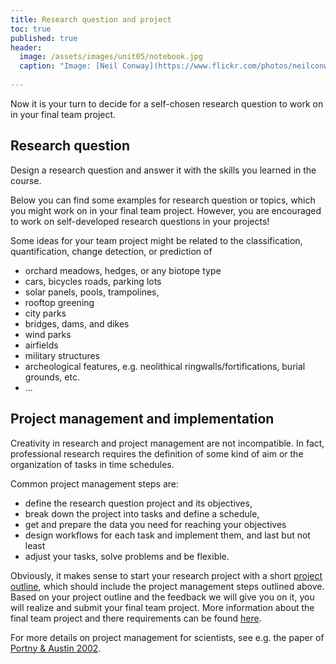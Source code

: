 ```yaml
---
title: Research question and project
toc: true
published: true
header:
  image: /assets/images/unit05/notebook.jpg
  caption: "Image: [Neil Conway](https://www.flickr.com/photos/neilconway/) [Public Domain Mark 1.0](https://creativecommons.org/publicdomain/mark/1.0/deed.en) via [flickr.com](https://www.flickr.com/photos/neilconway/5625707813/in/photostream/)"
 
---
```

   
Now it is your turn to decide for a self-chosen research question to work on in your final team project.

## Research question
Design a research question and answer it with the skills you learned in the course.


Below you can find some examples for research question or topics, which you might work on in your final team project.
However, you are encouraged to work on self-developed research questions in your projects! 

Some ideas for your team project might be related to the classification, quantification, change detection, or prediction of

* orchard meadows, hedges, or any biotope type
* cars, bicycles roads, parking lots
* solar panels, pools, trampolines,
* rooftop greening 
* city parks
* bridges, dams, and dikes
* wind parks
* airfields
* military structures
* archeological features, e.g. neolithical ringwalls/fortifications, burial grounds, etc.
* ...

<!--
## Working in groups

Please organize yourselves in groups of up to four people. 
This has the advantage that you can split up different work packages, but has the disadvantage that you are also responsible for harmonizing the different parts into one seamless piece of work without redundancies.
Each group submits **ONE** team project at the end. 
Please note that we expect submissions of groups with greater size to be larger in the total amount of work compared to smaller groups project.
-->


## Project management and implementation

Creativity in research and project management are not incompatible. 
In fact, professional research requires the definition of some kind of aim or the organization of tasks in time schedules. 


Common project management steps are:
   
* define the research question project and its objectives,
* break down the project into tasks and define a schedule,
* get and prepare the data you need for reaching your objectives
* design workflows for each task and implement them, and last but not least
* adjust your tasks, solve problems and be flexible.

Obviously, it makes sense to start your research project with a short [project outline](https://geomoer.github.io/geoAI//unit05/unit05-02_project_outline.html), which should include the project management steps outlined above.
Based on your project outline and the feedback we will give you on it, you will realize and submit your final team project.
More information about the final team project and there requirements can be found [here](https://geomoer.github.io/geoAI//unit05/unit05-04_project.html).

For more details on project management for scientists, 
see e.g. the paper of [Portny & Austin 2002](https://www.sciencemag.org/careers/2002/07/project-management-scientists).





